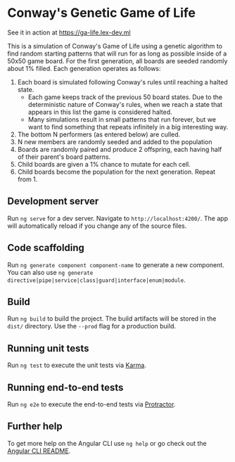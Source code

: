 # Conway's Genetic Game of Life

See it in action at https://ga-life.lex-dev.ml

This is a simulation of Conway's Game of Life using a genetic algorithm to find
random starting patterns that will run for as long as possible inside of a 50x50 game board.
For the first generation, all boards are seeded randomly about 1% filled. Each generation
operates as follows:

1. Each board is simulated following Conway's rules until reaching a halted state.
    * Each game keeps track of the previous 50 board states. Due to the deterministic nature of Conway's rules, when we reach a state that appears in this list the game is considered halted.
    * Many simulations result in small patterns that run forever, but we want to find something that repeats infinitely in a big interesting way.
2. The bottom N performers (as entered below) are culled.
3. N new members are randomly seeded and added to the population
4. Boards are randomly paired and produce 2 offspring, each having half of their parent's board patterns.
5. Child boards are given a 1% chance to mutate for each cell.
6. Child boards become the population for the next generation. Repeat from 1.

## Development server

Run `ng serve` for a dev server. Navigate to `http://localhost:4200/`. The app will automatically reload if you change any of the source files.

## Code scaffolding

Run `ng generate component component-name` to generate a new component. You can also use `ng generate directive|pipe|service|class|guard|interface|enum|module`.

## Build

Run `ng build` to build the project. The build artifacts will be stored in the `dist/` directory. Use the `--prod` flag for a production build.

## Running unit tests

Run `ng test` to execute the unit tests via [Karma](https://karma-runner.github.io).

## Running end-to-end tests

Run `ng e2e` to execute the end-to-end tests via [Protractor](http://www.protractortest.org/).

## Further help

To get more help on the Angular CLI use `ng help` or go check out the [Angular CLI README](https://github.com/angular/angular-cli/blob/master/README.md).
